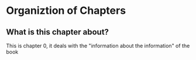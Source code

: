 # Organiztion of Chapters
## What is this chapter about?
This is chapter 0, it deals with the "information about the information" of the book
